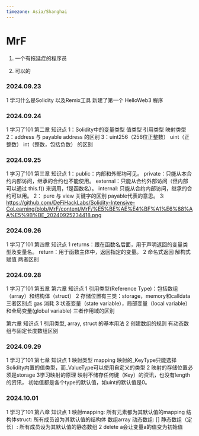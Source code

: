 ```yaml
---
timezone: Asia/Shanghai
---
```


# MrF

1. 一个有拖延症的程序员

2. 可以的
   

<!-- Content_START -->
### 2024.09.23
1 学习什么是Solidity 以及Remix工具
新建了第一个 HelloWeb3 程序


### 2024.09.24

1 学习了101 第二章
知识点 1：Solidity中的变量类型 值类型  引用类型 映射类型
      2：address 与 payable address 的区别
      3：uint256（256位正整数） uint（正整数） int（整数，包括负数）  的区别


### 2024.09.25

1 学习了101 第三章
知识点 1：public：内部和外部均可见。
        private：只能从本合约内部访问，继承的合约也不能使用。
        external：只能从合约外部访问（但内部可以通过 this.f() 来调用，f是函数名）。
        internal: 只能从合约内部访问，继承的合约可以用。
      2： pure 与  view  关键字的区别 payable代表的意思。
      3: https://github.com/DeFiHackLabs/Solidity-Intensive-CoLearning/blob/MrF/content/MrF/%E5%BE%AE%E4%BF%A1%E6%88%AA%E5%9B%BE_20240925234418.png

### 2024.09.26

1 学习了101 第四章
知识点 1 returns：跟在函数名后面，用于声明返回的变量类型及变量名。
        return：用于函数主体中，返回指定的变量。
      2 命名式返回  解构式赋值  两者区别

### 2024.09.28

1 学习了101 第五章 第六章
知识点 1 引用类型(Reference Type)：包括数组（array）和结构体（struct）
      2 存储位置有三类：storage，memory和calldata  三者区别点 gas 消耗
      3 状态变量（state variable），局部变量（local variable）和全局变量(global variable) 三者作用域的区别

第六章 知识点
      1 引用类型, array, struct 的基本用法
      2 创建数组的规则 有动态数组与固定长度数组区别

### 2024.09.29

1 学习了101 第七章
知识点 1 映射类型 mapping 映射的_KeyType只能选择Solidity内置的值类型，而_ValueType可以使用自定义的类型
      2 映射的存储位置必须是storage 
      3学习映射的原理 映射不储存任何键（Key）的资讯，也没有length的资讯， 初始值都是各个type的默认值，如uint的默认值是0。

### 2024.10.01

1 学习了101 第八章
知识点 1 映射mapping: 所有元素都为其默认值的mapping
        结构体struct: 所有成员设为其默认值的结构体
        数组array 动态数组: [] 静态数组（定长）: 所有成员设为其默认值的静态数组
      2 delete a会让变量a的值变为初始值


   

<!-- Content_END -->